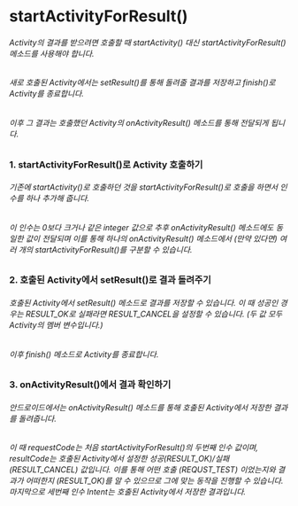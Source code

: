 # startActivityForResult()
###### Activity의 결과를 받으려면 호출할 때 startActivity() 대신 startActivityForResult() 메소드를 사용해야 합니다. 
###### 새로 호출된 Activity에서는 setResult()를 통해 돌려줄 결과를 저장하고 finish()로 Activity를 종료합니다. 
###### 이후 그 결과는 호출했던 Activity의 onActivityResult() 메소드를 통해 전달되게 됩니다.

### 1. startActivityForResult()로 Activity 호출하기
###### 기존에 startActivity()로 호출하던 것을 startActivityForResult()로 호출을 하면서 인수를 하나 추가해 줍니다. 
###### 이 인수는 0보다 크거나 같은 integer 값으로 추후 onActivityResult() 메소드에도 동일한 값이 전달되며 이를 통해 하나의 onActivityResult() 메소드에서 (만약 있다면) 여러 개의 startActivityForResult()를 구분할 수 있습니다. 

### 2. 호출된 Activity에서 setResult()로 결과 돌려주기
###### 호출된 Activity에서 setResult() 메소드로 결과를 저장할 수 있습니다. 이 때 성공인 경우는 RESULT_OK로 실패라면 RESULT_CANCEL을 설정할 수 있습니다. (두 값 모두 Activity의 멤버 변수입니다.)
###### 이후 finish() 메소드로 Activity를 종료합니다.

### 3. onActivityResult()에서 결과 확인하기
###### 안드로이드에서는 onActivityResult() 메소드를 통해 호출된 Activity에서 저장한 결과를 돌려줍니다. 
###### 이 때 requestCode는 처음 startActivityForResult()의 두번째 인수 값이며, resultCode는 호출된 Activity에서 설정한 성공(RESULT_OK)/실패(RESULT_CANCEL) 값입니다. 이를 통해 어떤 호출 (REQUST_TEST) 이었는지와 결과가 어떠한지 (RESULT_OK)를 알 수 있으므로 그에 맞는 동작을 진행할 수 있습니다. 마지막으로 세번째 인수 Intent는 호출된 Activity에서 저장한 결과입니다.

